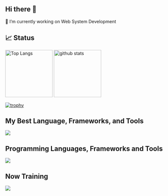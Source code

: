 <h2 align="left">Hi there 👋</h2>

<p align="left">
🔭 I’m currently working on Web System Development
</p>

<h2 align="left">📈 Status</h2>
<p align="left">
  <img alt="Top Langs" height="150px" src="https://github-readme-stats.vercel.app/api/top-langs/?username=HirotoTsujii&layout=compact&count_private=true&show_icons=true&theme=flat" />
  <img alt="github stats" height="150px" src="https://github-readme-stats.vercel.app/api?username=HirotoTsujii&count_private=true&show_icons=true&show_icons=true&theme=flat" />
</p>

[![trophy](https://github-profile-trophy.vercel.app/?username=HirotoTsujii&theme=flat&column=9
)](https://github.com/ryo-ma/github-profile-trophy)


<h2 align="left">My Best Language, Frameworks, and Tools</h2>
<p align="left">
  <a href="https://skillicons.dev">
    <img src="https://skillicons.dev/icons?i=typescript,js,dart,php,py,nextjs,react,vue,nodejs,flutter,figma,vscode,wordpress&perline=18&theme=light" />
  </a>
</p>

<h2 align="left">Programming Languages, Frameworks and Tools</h2>
<p align="left">
  <a href="https://skillicons.dev">
    <img src="https://skillicons.dev/icons?i=ruby,jquery,pytorch,go,rails,redux,laravel,nodejs,figma,androidstudio,ai,materialui,docker,linux,postgres,aws,git&perline=18&theme=light" />
  </a>
</p>

<h2 align="left">Now Training</h2>
<p align="left">
  <a href="https://skillicons.dev">
    <img src="https://skillicons.dev/icons?i=django,cs,kubernetes,firebase,gitlab,anaconda,github&perline=18&theme=light" />
  </a>
</p>

<!--
**HirotoTsujii/HirotoTsujii** is a ✨ _special_ ✨ repository because its `README.md` (this file) appears on your GitHub profile.

Here are some ideas to get you started:

- 🔭 I’m currently working on ...
- 🌱 I’m currently learning ...
- 👯 I’m looking to collaborate on ...
- 🤔 I’m looking for help with ...
- 💬 Ask me about ...
- 📫 How to reach me: ...
- 😄 Pronouns: ...
- ⚡ Fun fact: ...
-->
